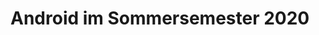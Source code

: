 # Android im Sommersemester 2020


<!--stackedit_data:
eyJoaXN0b3J5IjpbMTE3NDQzODU4Nyw3NzIyODk0ODVdfQ==
-->